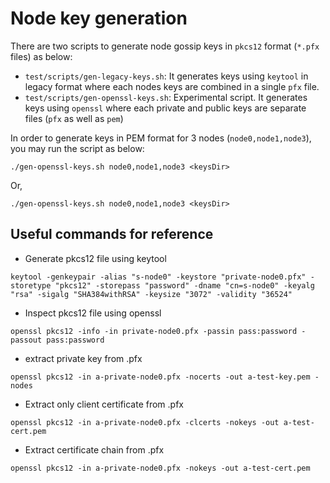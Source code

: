 # Node key generation

There are two scripts to generate node gossip keys in `pkcs12` format (`*.pfx` files) as below:

* `test/scripts/gen-legacy-keys.sh`: It generates keys using `keytool` in legacy format where each nodes keys are combined in a single `pfx` file.
* `test/scripts/gen-openssl-keys.sh`: Experimental script. It generates keys using `openssl` where each private and public keys are separate files (`pfx` as well as `pem`)

In order to generate keys in PEM format for 3 nodes (`node0,node1,node3`), you may run the script as below:

```
./gen-openssl-keys.sh node0,node1,node3 <keysDir> 
```

Or,

```
./gen-openssl-keys.sh node0,node1,node3 <keysDir> 
```

## Useful commands for reference

* Generate pkcs12 file using keytool

```
keytool -genkeypair -alias "s-node0" -keystore "private-node0.pfx" -storetype "pkcs12" -storepass "password" -dname "cn=s-node0" -keyalg "rsa" -sigalg "SHA384withRSA" -keysize "3072" -validity "36524"
```

* Inspect pkcs12 file using openssl

```
openssl pkcs12 -info -in private-node0.pfx -passin pass:password -passout pass:password
```

* extract private key from .pfx

```
openssl pkcs12 -in a-private-node0.pfx -nocerts -out a-test-key.pem -nodes
```

* Extract only client certificate from .pfx

```
openssl pkcs12 -in a-private-node0.pfx -clcerts -nokeys -out a-test-cert.pem
```

* Extract certificate chain from .pfx

```
openssl pkcs12 -in a-private-node0.pfx -nokeys -out a-test-cert.pem
```
